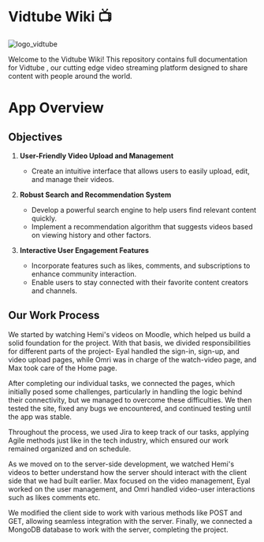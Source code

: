 # Vidtube Wiki 📺

![logo_vidtube](https://github.com/user-attachments/assets/3fcbfc8b-f582-429c-9702-0cd3491752f9)

Welcome to the Vidtube Wiki! This repository contains full documentation for Vidtube , our cutting edge video streaming platform designed to share content with people around the world.

# App Overview

## Objectives
1. **User-Friendly Video Upload and Management**
   - Create an intuitive interface that allows users to easily upload, edit, and manage their videos.

2. **Robust Search and Recommendation System**
   - Develop a powerful search engine to help users find relevant content quickly.
   - Implement a recommendation algorithm that suggests videos based on viewing history and other factors.

3. **Interactive User Engagement Features**
   - Incorporate features such as likes, comments, and subscriptions to enhance community interaction.
   - Enable users to stay connected with their favorite content creators and channels.

## Our Work Process
We started by watching Hemi's videos on Moodle, which helped us build a solid foundation for the project. With that basis, we divided responsibilities for different parts of the project- Eyal handled the sign-in, sign-up, and video upload pages, while Omri was in charge of the watch-video page, and Max took care of the Home page.

After completing our individual tasks, we connected the pages, which initially posed some challenges, particularly in handling the logic behind their connectivity, but we managed to overcome these difficulties.
We then tested the site, fixed any bugs we encountered, and continued testing until the app was stable.

Throughout the process, we used Jira to keep track of our tasks, applying Agile methods just like in the tech industry, which ensured our work remained organized and on schedule.

As we moved on to the server-side development, we watched Hemi's videos to better understand how the server should interact with the client side that we had built earlier. Max focused on the video management, Eyal worked on the user management, and Omri handled video-user interactions such as likes comments etc.

We modified the client side to work with various methods like POST and GET, allowing seamless integration with the server. Finally, we connected a MongoDB database to work with the server, completing the project.
